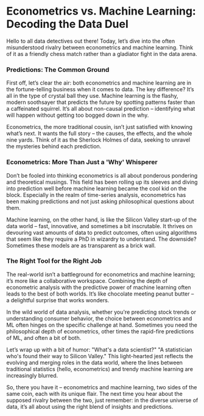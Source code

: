 # Econometrics vs. Machine Learning: Decoding the Data Duel

Hello to all data detectives out there! Today, let’s dive into the often misunderstood rivalry between econometrics and machine learning. Think of it as a friendly chess match rather than a gladiator fight in the data arena.

### Predictions: The Common Ground

First off, let’s clear the air: both econometrics and machine learning are in the fortune-telling business when it comes to data. The key difference? It’s all in the type of crystal ball they use. Machine learning is the flashy, modern soothsayer that predicts the future by spotting patterns faster than a caffeinated squirrel. It’s all about non-causal prediction – identifying what will happen without getting too bogged down in the why.

Econometrics, the more traditional cousin, isn’t just satisfied with knowing what’s next. It wants the full story – the causes, the effects, and the whole nine yards. Think of it as the Sherlock Holmes of data, seeking to unravel the mysteries behind each prediction.

### Econometrics: More Than Just a 'Why' Whisperer

Don’t be fooled into thinking econometrics is all about ponderous pondering and theoretical musings. This field has been rolling up its sleeves and diving into prediction well before machine learning became the cool kid on the block. Especially in the realm of time-series analysis, econometrics has been making predictions and not just asking philosophical questions about them.

Machine learning, on the other hand, is like the Silicon Valley start-up of the data world – fast, innovative, and sometimes a bit inscrutable. It thrives on devouring vast amounts of data to predict outcomes, often using algorithms that seem like they require a PhD in wizardry to understand. The downside? Sometimes these models are as transparent as a brick wall.

### The Right Tool for the Right Job

The real-world isn’t a battleground for econometrics and machine learning; it’s more like a collaborative workspace. Combining the depth of econometric analysis with the predictive power of machine learning often leads to the best of both worlds. It’s like chocolate meeting peanut butter – a delightful surprise that works wonders.

In the wild world of data analysis, whether you're predicting stock trends or understanding consumer behavior, the choice between econometrics and ML often hinges on the specific challenge at hand. Sometimes you need the philosophical depth of econometrics, other times the rapid-fire predictions of ML, and often a bit of both.



Let’s wrap up with a bit of humor: "What's a data scientist?" "A statistician who's found their way to Silicon Valley." This light-hearted jest reflects the evolving and merging roles in the data world, where the lines between traditional statistics (hello, econometrics) and trendy machine learning are increasingly blurred.

So, there you have it – econometrics and machine learning, two sides of the same coin, each with its unique flair. The next time you hear about the supposed rivalry between the two, just remember: in the diverse universe of data, it’s all about using the right blend of insights and predictions.
